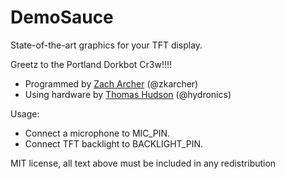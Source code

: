 # DemoSauce

State-of-the-art graphics for your TFT display.

Greetz to the Portland Dorkbot Cr3w!!!!

+ Programmed by [Zach Archer](http://controlzinc.com/) (@zkarcher)
+ Using hardware by [Thomas Hudson](http://thomashudson.org/) (@hydronics)

Usage:
  * Connect a microphone to MIC_PIN.
  * Connect TFT backlight to BACKLIGHT_PIN.

MIT license, all text above must be included in any redistribution
